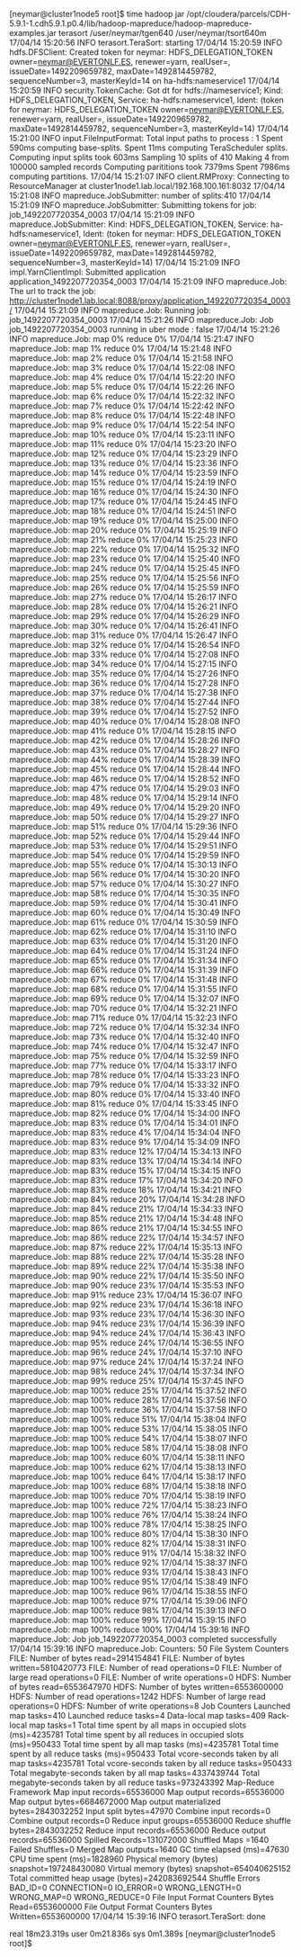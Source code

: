 [neymar@cluster1node5 root]$ time hadoop jar /opt/cloudera/parcels/CDH-5.9.1-1.cdh5.9.1.p0.4/lib/hadoop-mapreduce/hadoop-mapreduce-examples.jar terasort /user/neymar/tgen640 /user/neymar/tsort640m
17/04/14 15:20:56 INFO terasort.TeraSort: starting
17/04/14 15:20:59 INFO hdfs.DFSClient: Created token for neymar: HDFS_DELEGATION_TOKEN owner=neymar@EVERTONLF.ES, renewer=yarn, realUser=, issueDate=1492209659782, maxDate=1492814459782, sequenceNumber=3, masterKeyId=14 on ha-hdfs:nameservice1
17/04/14 15:20:59 INFO security.TokenCache: Got dt for hdfs://nameservice1; Kind: HDFS_DELEGATION_TOKEN, Service: ha-hdfs:nameservice1, Ident: (token for neymar: HDFS_DELEGATION_TOKEN owner=neymar@EVERTONLF.ES, renewer=yarn, realUser=, issueDate=1492209659782, maxDate=1492814459782, sequenceNumber=3, masterKeyId=14)
17/04/14 15:21:00 INFO input.FileInputFormat: Total input paths to process : 1
Spent 590ms computing base-splits.
Spent 11ms computing TeraScheduler splits.
Computing input splits took 603ms
Sampling 10 splits of 410
Making 4 from 100000 sampled records
Computing parititions took 7379ms
Spent 7986ms computing partitions.
17/04/14 15:21:07 INFO client.RMProxy: Connecting to ResourceManager at cluster1node1.lab.local/192.168.100.161:8032
17/04/14 15:21:08 INFO mapreduce.JobSubmitter: number of splits:410
17/04/14 15:21:09 INFO mapreduce.JobSubmitter: Submitting tokens for job: job_1492207720354_0003
17/04/14 15:21:09 INFO mapreduce.JobSubmitter: Kind: HDFS_DELEGATION_TOKEN, Service: ha-hdfs:nameservice1, Ident: (token for neymar: HDFS_DELEGATION_TOKEN owner=neymar@EVERTONLF.ES, renewer=yarn, realUser=, issueDate=1492209659782, maxDate=1492814459782, sequenceNumber=3, masterKeyId=14)
17/04/14 15:21:09 INFO impl.YarnClientImpl: Submitted application application_1492207720354_0003
17/04/14 15:21:09 INFO mapreduce.Job: The url to track the job: http://cluster1node1.lab.local:8088/proxy/application_1492207720354_0003/
17/04/14 15:21:09 INFO mapreduce.Job: Running job: job_1492207720354_0003
17/04/14 15:21:26 INFO mapreduce.Job: Job job_1492207720354_0003 running in uber mode : false
17/04/14 15:21:26 INFO mapreduce.Job:  map 0% reduce 0%
17/04/14 15:21:47 INFO mapreduce.Job:  map 1% reduce 0%
17/04/14 15:21:48 INFO mapreduce.Job:  map 2% reduce 0%
17/04/14 15:21:58 INFO mapreduce.Job:  map 3% reduce 0%
17/04/14 15:22:08 INFO mapreduce.Job:  map 4% reduce 0%
17/04/14 15:22:20 INFO mapreduce.Job:  map 5% reduce 0%
17/04/14 15:22:26 INFO mapreduce.Job:  map 6% reduce 0%
17/04/14 15:22:32 INFO mapreduce.Job:  map 7% reduce 0%
17/04/14 15:22:42 INFO mapreduce.Job:  map 8% reduce 0%
17/04/14 15:22:48 INFO mapreduce.Job:  map 9% reduce 0%
17/04/14 15:22:54 INFO mapreduce.Job:  map 10% reduce 0%
17/04/14 15:23:11 INFO mapreduce.Job:  map 11% reduce 0%
17/04/14 15:23:20 INFO mapreduce.Job:  map 12% reduce 0%
17/04/14 15:23:29 INFO mapreduce.Job:  map 13% reduce 0%
17/04/14 15:23:36 INFO mapreduce.Job:  map 14% reduce 0%
17/04/14 15:23:59 INFO mapreduce.Job:  map 15% reduce 0%
17/04/14 15:24:19 INFO mapreduce.Job:  map 16% reduce 0%
17/04/14 15:24:30 INFO mapreduce.Job:  map 17% reduce 0%
17/04/14 15:24:45 INFO mapreduce.Job:  map 18% reduce 0%
17/04/14 15:24:51 INFO mapreduce.Job:  map 19% reduce 0%
17/04/14 15:25:00 INFO mapreduce.Job:  map 20% reduce 0%
17/04/14 15:25:19 INFO mapreduce.Job:  map 21% reduce 0%
17/04/14 15:25:23 INFO mapreduce.Job:  map 22% reduce 0%
17/04/14 15:25:32 INFO mapreduce.Job:  map 23% reduce 0%
17/04/14 15:25:40 INFO mapreduce.Job:  map 24% reduce 0%
17/04/14 15:25:45 INFO mapreduce.Job:  map 25% reduce 0%
17/04/14 15:25:56 INFO mapreduce.Job:  map 26% reduce 0%
17/04/14 15:25:59 INFO mapreduce.Job:  map 27% reduce 0%
17/04/14 15:26:17 INFO mapreduce.Job:  map 28% reduce 0%
17/04/14 15:26:21 INFO mapreduce.Job:  map 29% reduce 0%
17/04/14 15:26:29 INFO mapreduce.Job:  map 30% reduce 0%
17/04/14 15:26:41 INFO mapreduce.Job:  map 31% reduce 0%
17/04/14 15:26:47 INFO mapreduce.Job:  map 32% reduce 0%
17/04/14 15:26:54 INFO mapreduce.Job:  map 33% reduce 0%
17/04/14 15:27:08 INFO mapreduce.Job:  map 34% reduce 0%
17/04/14 15:27:15 INFO mapreduce.Job:  map 35% reduce 0%
17/04/14 15:27:26 INFO mapreduce.Job:  map 36% reduce 0%
17/04/14 15:27:28 INFO mapreduce.Job:  map 37% reduce 0%
17/04/14 15:27:38 INFO mapreduce.Job:  map 38% reduce 0%
17/04/14 15:27:44 INFO mapreduce.Job:  map 39% reduce 0%
17/04/14 15:27:52 INFO mapreduce.Job:  map 40% reduce 0%
17/04/14 15:28:08 INFO mapreduce.Job:  map 41% reduce 0%
17/04/14 15:28:15 INFO mapreduce.Job:  map 42% reduce 0%
17/04/14 15:28:26 INFO mapreduce.Job:  map 43% reduce 0%
17/04/14 15:28:27 INFO mapreduce.Job:  map 44% reduce 0%
17/04/14 15:28:39 INFO mapreduce.Job:  map 45% reduce 0%
17/04/14 15:28:44 INFO mapreduce.Job:  map 46% reduce 0%
17/04/14 15:28:52 INFO mapreduce.Job:  map 47% reduce 0%
17/04/14 15:29:03 INFO mapreduce.Job:  map 48% reduce 0%
17/04/14 15:29:14 INFO mapreduce.Job:  map 49% reduce 0%
17/04/14 15:29:20 INFO mapreduce.Job:  map 50% reduce 0%
17/04/14 15:29:27 INFO mapreduce.Job:  map 51% reduce 0%
17/04/14 15:29:36 INFO mapreduce.Job:  map 52% reduce 0%
17/04/14 15:29:44 INFO mapreduce.Job:  map 53% reduce 0%
17/04/14 15:29:51 INFO mapreduce.Job:  map 54% reduce 0%
17/04/14 15:29:59 INFO mapreduce.Job:  map 55% reduce 0%
17/04/14 15:30:13 INFO mapreduce.Job:  map 56% reduce 0%
17/04/14 15:30:20 INFO mapreduce.Job:  map 57% reduce 0%
17/04/14 15:30:27 INFO mapreduce.Job:  map 58% reduce 0%
17/04/14 15:30:35 INFO mapreduce.Job:  map 59% reduce 0%
17/04/14 15:30:41 INFO mapreduce.Job:  map 60% reduce 0%
17/04/14 15:30:49 INFO mapreduce.Job:  map 61% reduce 0%
17/04/14 15:30:59 INFO mapreduce.Job:  map 62% reduce 0%
17/04/14 15:31:10 INFO mapreduce.Job:  map 63% reduce 0%
17/04/14 15:31:20 INFO mapreduce.Job:  map 64% reduce 0%
17/04/14 15:31:24 INFO mapreduce.Job:  map 65% reduce 0%
17/04/14 15:31:34 INFO mapreduce.Job:  map 66% reduce 0%
17/04/14 15:31:39 INFO mapreduce.Job:  map 67% reduce 0%
17/04/14 15:31:48 INFO mapreduce.Job:  map 68% reduce 0%
17/04/14 15:31:55 INFO mapreduce.Job:  map 69% reduce 0%
17/04/14 15:32:07 INFO mapreduce.Job:  map 70% reduce 0%
17/04/14 15:32:21 INFO mapreduce.Job:  map 71% reduce 0%
17/04/14 15:32:23 INFO mapreduce.Job:  map 72% reduce 0%
17/04/14 15:32:34 INFO mapreduce.Job:  map 73% reduce 0%
17/04/14 15:32:40 INFO mapreduce.Job:  map 74% reduce 0%
17/04/14 15:32:47 INFO mapreduce.Job:  map 75% reduce 0%
17/04/14 15:32:59 INFO mapreduce.Job:  map 77% reduce 0%
17/04/14 15:33:17 INFO mapreduce.Job:  map 78% reduce 0%
17/04/14 15:33:23 INFO mapreduce.Job:  map 79% reduce 0%
17/04/14 15:33:32 INFO mapreduce.Job:  map 80% reduce 0%
17/04/14 15:33:40 INFO mapreduce.Job:  map 81% reduce 0%
17/04/14 15:33:45 INFO mapreduce.Job:  map 82% reduce 0%
17/04/14 15:34:00 INFO mapreduce.Job:  map 83% reduce 0%
17/04/14 15:34:01 INFO mapreduce.Job:  map 83% reduce 4%
17/04/14 15:34:04 INFO mapreduce.Job:  map 83% reduce 9%
17/04/14 15:34:09 INFO mapreduce.Job:  map 83% reduce 12%
17/04/14 15:34:13 INFO mapreduce.Job:  map 83% reduce 13%
17/04/14 15:34:14 INFO mapreduce.Job:  map 83% reduce 15%
17/04/14 15:34:15 INFO mapreduce.Job:  map 83% reduce 17%
17/04/14 15:34:20 INFO mapreduce.Job:  map 83% reduce 18%
17/04/14 15:34:21 INFO mapreduce.Job:  map 84% reduce 20%
17/04/14 15:34:28 INFO mapreduce.Job:  map 84% reduce 21%
17/04/14 15:34:33 INFO mapreduce.Job:  map 85% reduce 21%
17/04/14 15:34:48 INFO mapreduce.Job:  map 86% reduce 21%
17/04/14 15:34:55 INFO mapreduce.Job:  map 86% reduce 22%
17/04/14 15:34:57 INFO mapreduce.Job:  map 87% reduce 22%
17/04/14 15:35:13 INFO mapreduce.Job:  map 88% reduce 22%
17/04/14 15:35:28 INFO mapreduce.Job:  map 89% reduce 22%
17/04/14 15:35:38 INFO mapreduce.Job:  map 90% reduce 22%
17/04/14 15:35:50 INFO mapreduce.Job:  map 90% reduce 23%
17/04/14 15:35:53 INFO mapreduce.Job:  map 91% reduce 23%
17/04/14 15:36:07 INFO mapreduce.Job:  map 92% reduce 23%
17/04/14 15:36:18 INFO mapreduce.Job:  map 93% reduce 23%
17/04/14 15:36:30 INFO mapreduce.Job:  map 94% reduce 23%
17/04/14 15:36:39 INFO mapreduce.Job:  map 94% reduce 24%
17/04/14 15:36:43 INFO mapreduce.Job:  map 95% reduce 24%
17/04/14 15:36:55 INFO mapreduce.Job:  map 96% reduce 24%
17/04/14 15:37:10 INFO mapreduce.Job:  map 97% reduce 24%
17/04/14 15:37:24 INFO mapreduce.Job:  map 98% reduce 24%
17/04/14 15:37:34 INFO mapreduce.Job:  map 99% reduce 25%
17/04/14 15:37:45 INFO mapreduce.Job:  map 100% reduce 25%
17/04/14 15:37:52 INFO mapreduce.Job:  map 100% reduce 28%
17/04/14 15:37:56 INFO mapreduce.Job:  map 100% reduce 36%
17/04/14 15:37:58 INFO mapreduce.Job:  map 100% reduce 51%
17/04/14 15:38:04 INFO mapreduce.Job:  map 100% reduce 53%
17/04/14 15:38:05 INFO mapreduce.Job:  map 100% reduce 54%
17/04/14 15:38:07 INFO mapreduce.Job:  map 100% reduce 58%
17/04/14 15:38:08 INFO mapreduce.Job:  map 100% reduce 60%
17/04/14 15:38:11 INFO mapreduce.Job:  map 100% reduce 62%
17/04/14 15:38:13 INFO mapreduce.Job:  map 100% reduce 64%
17/04/14 15:38:17 INFO mapreduce.Job:  map 100% reduce 68%
17/04/14 15:38:18 INFO mapreduce.Job:  map 100% reduce 70%
17/04/14 15:38:19 INFO mapreduce.Job:  map 100% reduce 72%
17/04/14 15:38:23 INFO mapreduce.Job:  map 100% reduce 76%
17/04/14 15:38:24 INFO mapreduce.Job:  map 100% reduce 78%
17/04/14 15:38:25 INFO mapreduce.Job:  map 100% reduce 80%
17/04/14 15:38:30 INFO mapreduce.Job:  map 100% reduce 82%
17/04/14 15:38:31 INFO mapreduce.Job:  map 100% reduce 91%
17/04/14 15:38:32 INFO mapreduce.Job:  map 100% reduce 92%
17/04/14 15:38:37 INFO mapreduce.Job:  map 100% reduce 93%
17/04/14 15:38:43 INFO mapreduce.Job:  map 100% reduce 95%
17/04/14 15:38:49 INFO mapreduce.Job:  map 100% reduce 96%
17/04/14 15:38:55 INFO mapreduce.Job:  map 100% reduce 97%
17/04/14 15:39:06 INFO mapreduce.Job:  map 100% reduce 98%
17/04/14 15:39:13 INFO mapreduce.Job:  map 100% reduce 99%
17/04/14 15:39:15 INFO mapreduce.Job:  map 100% reduce 100%
17/04/14 15:39:16 INFO mapreduce.Job: Job job_1492207720354_0003 completed successfully
17/04/14 15:39:16 INFO mapreduce.Job: Counters: 50
        File System Counters
                FILE: Number of bytes read=2914154841
                FILE: Number of bytes written=5810420773
                FILE: Number of read operations=0
                FILE: Number of large read operations=0
                FILE: Number of write operations=0
                HDFS: Number of bytes read=6553647970
                HDFS: Number of bytes written=6553600000
                HDFS: Number of read operations=1242
                HDFS: Number of large read operations=0
                HDFS: Number of write operations=8
        Job Counters
                Launched map tasks=410
                Launched reduce tasks=4
                Data-local map tasks=409
                Rack-local map tasks=1
                Total time spent by all maps in occupied slots (ms)=4235781
                Total time spent by all reduces in occupied slots (ms)=950433
                Total time spent by all map tasks (ms)=4235781
                Total time spent by all reduce tasks (ms)=950433
                Total vcore-seconds taken by all map tasks=4235781
                Total vcore-seconds taken by all reduce tasks=950433
                Total megabyte-seconds taken by all map tasks=4337439744
                Total megabyte-seconds taken by all reduce tasks=973243392
        Map-Reduce Framework
                Map input records=65536000
                Map output records=65536000
                Map output bytes=6684672000
                Map output materialized bytes=2843032252
                Input split bytes=47970
                Combine input records=0
                Combine output records=0
                Reduce input groups=65536000
                Reduce shuffle bytes=2843032252
                Reduce input records=65536000
                Reduce output records=65536000
                Spilled Records=131072000
                Shuffled Maps =1640
                Failed Shuffles=0
                Merged Map outputs=1640
                GC time elapsed (ms)=47630
                CPU time spent (ms)=1828960
                Physical memory (bytes) snapshot=197248430080
                Virtual memory (bytes) snapshot=654040625152
                Total committed heap usage (bytes)=242083692544
        Shuffle Errors
                BAD_ID=0
                CONNECTION=0
                IO_ERROR=0
                WRONG_LENGTH=0
                WRONG_MAP=0
                WRONG_REDUCE=0
        File Input Format Counters
                Bytes Read=6553600000
        File Output Format Counters
                Bytes Written=6553600000
17/04/14 15:39:16 INFO terasort.TeraSort: done

real    18m23.319s
user    0m21.836s
sys     0m1.389s
[neymar@cluster1node5 root]$
